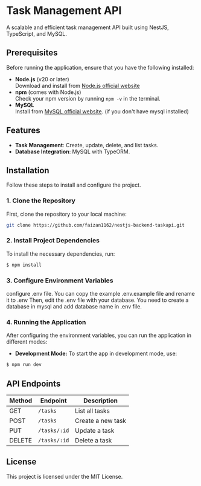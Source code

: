 # Task Management API

A scalable and efficient task management API built using NestJS, TypeScript, and MySQL.

## Prerequisites

Before running the application, ensure that you have the following installed:

- **Node.js** (v20 or later)  
  Download and install from [Node.js official website](https://nodejs.org/)
- **npm** (comes with Node.js)  
  Check your npm version by running `npm -v` in the terminal.
- **MySQL**  
  Install from [MySQL official website](https://dev.mysql.com/downloads/installer/). (if you don't have mysql installed)

## Features

- **Task Management**: Create, update, delete, and list tasks.
- **Database Integration**: MySQL with TypeORM.

## Installation

Follow these steps to install and configure the project.

### 1. Clone the Repository

First, clone the repository to your local machine:

```bash
git clone https://github.com/faizan1162/nestjs-backend-taskapi.git
```
### 2. Install Project Dependencies
   To install the necessary dependencies, run:

```bash
$ npm install
```
### 3. Configure Environment Variables
configure .env file. You can copy the example .env.example file and rename it to .env
Then, edit the .env file with your database.
You need to create a database in mysql and add database name in .env file.


### 4. Running the Application
After configuring the environment variables, you can run the application in different modes:
- **Development Mode:** 
To start the app in development mode, use:
```bash
$ npm run dev
```

## API Endpoints

| Method | Endpoint          | Description                           |
|--------|-------------------|---------------------------------------|
| GET    | `/tasks`           | List all tasks                       |
| POST   | `/tasks`           | Create a new task                    |
| PUT    | `/tasks/:id`       | Update a task                        |
| DELETE | `/tasks/:id`       | Delete a task                        |

## License
This project is licensed under the MIT License.